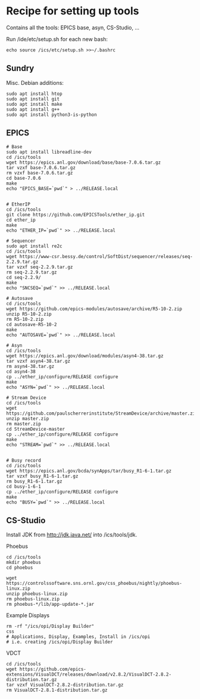 Recipe for setting up tools
===========================

Contains all the tools: EPICS base, asyn, CS-Studio, ...

Run /ide/etc/setup.sh for each new bash:

    echo source /ics/etc/setup.sh >>~/.bashrc

Sundry
------

Misc. Debian additions:

    sudo apt install htop
    sudo apt install git
    sudo apt install make
    sudo apt install g++
    sudo apt install python3-is-python

EPICS
-----

```
# Base
sudo apt install libreadline-dev
cd /ics/tools
wget https://epics.anl.gov/download/base/base-7.0.6.tar.gz
tar vzxf base-7.0.6.tar.gz
rm vzxf base-7.0.6.tar.gz
cd base-7.0.6
make
echo "EPICS_BASE=`pwd`" > ../RELEASE.local


# EtherIP
cd /ics/tools
git clone https://github.com/EPICSTools/ether_ip.git
cd ether_ip
make
echo "ETHER_IP=`pwd`" >> ../RELEASE.local

# Sequencer
sudo apt install re2c
cd /ics/tools
wget https://www-csr.bessy.de/control/SoftDist/sequencer/releases/seq-2.2.9.tar.gz
tar vzxf seq-2.2.9.tar.gz 
rm seq-2.2.9.tar.gz 
cd seq-2.2.9/
make
echo "SNCSEQ=`pwd`" >> ../RELEASE.local

# Autosave
cd /ics/tools
wget https://github.com/epics-modules/autosave/archive/R5-10-2.zip
unzip R5-10-2.zip
rm R5-10-2.zip 
cd autosave-R5-10-2
make
echo "AUTOSAVE=`pwd`" >> ../RELEASE.local

# Asyn
cd /ics/tools
wget https://epics.anl.gov/download/modules/asyn4-38.tar.gz
tar vzxf asyn4-38.tar.gz
rm asyn4-38.tar.gz
cd asyn4-38
cp ../ether_ip/configure/RELEASE configure
make
echo "ASYN=`pwd`" >> ../RELEASE.local

# Stream Device
cd /ics/tools
wget https://github.com/paulscherrerinstitute/StreamDevice/archive/master.zip
unzip master.zip
rm master.zip
cd StreamDevice-master
cp ../ether_ip/configure/RELEASE configure
make
echo "STREAM=`pwd`" >> ../RELEASE.local


# Busy record
cd /ics/tools
wget https://epics.anl.gov/bcda/synApps/tar/busy_R1-6-1.tar.gz
tar vzxf busy_R1-6-1.tar.gz
rm busy_R1-6-1.tar.gz
cd busy-1-6-1
cp ../ether_ip/configure/RELEASE configure
make
echo "BUSY=`pwd`" >> ../RELEASE.local
```

CS-Studio
---------

Install JDK from http://jdk.java.net/ into /ics/tools/jdk.

Phoebus
```
cd /ics/tools
mkdir phoebus
cd phoebus

wget https://controlssoftware.sns.ornl.gov/css_phoebus/nightly/phoebus-linux.zip
unzip phoebus-linux.zip
rm phoebus-linux.zip
rm phoebus-*/lib/app-update-*.jar 
```

Example Displays
```
rm -rf "/ics/opi/Display Builder"
css
# Applications, Display, Examples, Install in /ics/opi
# i.e. creating /ics/opi/Display Builder
```

VDCT
```
cd /ics/tools
wget https://github.com/epics-extensions/VisualDCT/releases/download/v2.8.2/VisualDCT-2.8.2-distribution.tar.gz
tar vzxf VisualDCT-2.8.2-distribution.tar.gz
rm VisualDCT-2.8.1-distribution.tar.gz


